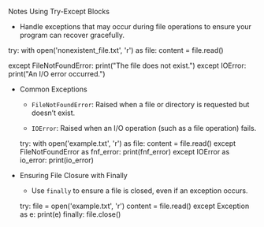 Notes
Using Try-Except Blocks

  - Handle exceptions that may occur during file operations to ensure your program can recover gracefully.

  try:
      with open('nonexistent_file.txt', 'r') as file:
          content = file.read()

  except FileNotFoundError:
      print("The file does not exist.")
  except IOError:
      print("An I/O error occurred.")
- Common Exceptions
  - `FileNotFoundError`: Raised when a file or directory is requested but doesn’t exist.

  - `IOError`: Raised when an I/O operation (such as a file operation) fails.

  try:
      with open('example.txt', 'r') as file:
          content = file.read()
  except FileNotFoundError as fnf_error:
      print(fnf_error)
  except IOError as io_error:
      print(io_error)
- Ensuring File Closure with Finally

  - Use `finally` to ensure a file is closed, even if an exception occurs.

  try:
      file = open('example.txt', 'r')
      content = file.read()
  except Exception as e:
      print(e)
  finally:
      file.close()